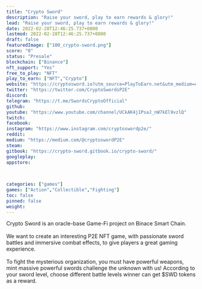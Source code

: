 ```yaml
---
title: "Crypto Sword"
description: "Raise your sword, play to earn rewards & glory!"
lead: "Raise your sword, play to earn rewards & glory!"
date: 2022-02-28T12:46:25.737+0800
lastmod: 2022-02-28T12:46:25.737+0800
draft: false
featuredImage: ["100_crypto-sword.png"]
score: "0"
status: "Presale"
blockchain: ["Binance"]
nft_support: "Yes"
free_to_play: "NFT"
play_to_earn: ["NFT","Crypto"]
website: "https://cryptosword.io?utm_source=PlayToEarn.net&utm_medium=organic&utm_campaign=gamepage"
twitter: "https://twitter.com/CryptoSwordsP2E"
discord: 
telegram: "https://t.me/SwordsCryptoOfficial"
github: 
youtube: "https://www.youtube.com/channel/UCkAK4j1PsaJ_nW7kEl9vzlQ"
twitch: 
facebook: 
instagram: "https://www.instagram.com/cryptoswordp2e/"
reddit: 
medium: "https://medium.com/@cryptoswordP2E"
steam: 
gitbook: "https://crypto-sword.gitbook.io/crypto-sword/"
googleplay: 
appstore: 

  
    
categories: ["games"]
games: ["Action","Collectible","Fighting"]
toc: false
pinned: false
weight: 
---
```

Crypto Sword is an oracle-base Game-Fi project on Binace Smart Chain. <br> <br> We want to create an interesting P2E NFT game, with passionate sword battles and immersive combat effects, to give players a great gaming experience.<br> <br> To fight the mysterious organization, you must have powerful weapons, mint massive powerful swords challenge the unknown with us! According to your sword level, choose different battle levels winner can get $SWD tokens as a reward.